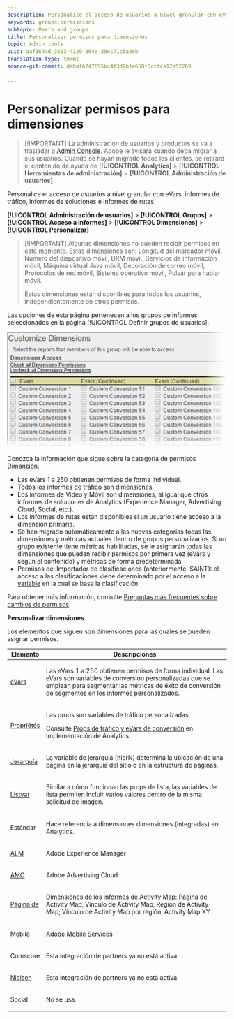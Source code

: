 ```yaml
---
description: Personalice el acceso de usuarios a nivel granular con eVars, informes de tráfico, informes de soluciones e informes de rutas.
keywords: groups;permissions
subtopic: Users and groups
title: Personalizar permisos para dimensiones
topic: Admin tools
uuid: aaf164ad-3863-4129-864e-39ec71c6a8eb
translation-type: tm+mt
source-git-commit: dabaf6247695bc4f3d9bfe668f3ccfca12a52269

---
```



# Personalizar permisos para dimensiones

>[!IMPORTANT] La administración de usuarios y productos se va a trasladar a [Admin Console](https://helpx.adobe.com/es/enterprise/using/admin-console.html). Adobe le avisará cuando deba migrar a sus usuarios. Cuando se hayan migrado todos los clientes, se retirará el contenido de ayuda de **[!UICONTROL Analytics]** > **[!UICONTROL Herramientas de administración]** > **[!UICONTROL Administración de usuarios]**.

Personalice el acceso de usuarios a nivel granular con eVars, informes de tráfico, informes de soluciones e informes de rutas.

**[!UICONTROL Administración de usuarios]** > **[!UICONTROL Grupos]** > **[!UICONTROL Acceso a informes]** > **[!UICONTROL Dimensiones]** > **[!UICONTROL Personalizar]**

>[!IMPORTANT] Algunas dimensiones no pueden recibir permisos en este momento. Estas dimensiones son: Longitud del marcador móvil, Número del dispositivo móvil, DRM móvil, Servicios de información móvil, Máquina virtual Java móvil, Decoración de correo móvil, Protocolos de red móvil, Sistema operativo móvil, Pulsar para hablar móvil.
>
>Estas dimensiones están disponibles para todos los usuarios, independientemente de otros permisos.

Las opciones de esta página pertenecen a los grupos de informes seleccionados en la página [!UICONTROL Definir grupos de usuarios].

![](assets/permissions-dimensions.png)

Conozca la información que sigue sobre la categoría de permisos Dimensión.

* Las eVars 1 a 250 obtienen permisos de forma individual.
* Todos los informes de tráfico son dimensiones.
* Los informes de Vídeo y Móvil son dimensiones, al igual que otros informes de soluciones de Analytics (Experience Manager, Advertising Cloud, Social, etc.).
* Los informes de rutas están disponibles si un usuario tiene acceso a la dimensión primaria.
* Se han migrado automáticamente a las nuevas categorías todas las dimensiones y métricas actuales dentro de grupos personalizados. Si un grupo existente tiene métricas habilitadas, se le asignarán todas las dimensiones que puedan recibir permisos por primera vez (eVars y según el contenido) y métricas de forma predeterminada.
* Permisos del Importador de clasificaciones (anteriormente, SAINT): el acceso a las clasificaciones viene determinado por el acceso a la [variable](https://marketing.adobe.com/resources/help/es_ES/reference/c_classifications.html) en la cual se basa la clasificación.

Para obtener más información, consulte [Preguntas más frecuentes sobre cambios de permisos](https://marketing.adobe.com/resources/help/es_ES/reference/index.html?f=permissions_faq).

**Personalizar dimensiones**

Los elementos que siguen son dimensiones para las cuales se pueden asignar permisos.

<table id="table_F37D74A1619A4560A5F5651E855DAF1C"> 
 <thead> 
  <tr> 
   <th colname="col1" class="entry"> Elemento </th> 
   <th colname="col2" class="entry"> Descripciones </th> 
  </tr> 
 </thead>
 <tbody> 
  <tr> 
   <td colname="col1"> <p> <a href="/help/admin/admin/conversion-var-admin/conversion-var-admin.md"> eVars </a> </p> </td> 
   <td colname="col2"> <p>Las eVars 1 a 250 obtienen permisos de forma individual. Las eVars son variables de conversión personalizadas que se emplean para segmentar las métricas de éxito de conversión de segmentos en los informes personalizados. </p> </td> 
  </tr> 
  <tr> 
   <td colname="col1"> <p> <a href="https://marketing.adobe.com/resources/help/es_ES/sc/implement/props_eVars.html"> Propriétés </a> </p> </td> 
   <td colname="col2"> <p>Las props son variables de tráfico personalizadas. </p> <p>Consulte <a href="https://marketing.adobe.com/resources/help/es_ES/sc/implement/props_eVars.html">Props de tráfico y eVars de conversión</a> en Implementación de Analytics. </p> </td> 
  </tr> 
  <tr> 
   <td colname="col1"> <p> <a href="https://marketing.adobe.com/resources/help/es_ES/sc/implement/hierN.html"> Jerarquía </a> </p> </td> 
   <td colname="col2"> <p> La variable de jerarquía (hierN) determina la ubicación de una página en la jerarquía del sitio o en la estructura de páginas. </p> </td> 
  </tr> 
  <tr> 
   <td colname="col1"> <p> <a href="https://marketing.adobe.com/resources/help/es_ES/sc/implement/listN.html"> Listvar </a> </p> </td> 
   <td colname="col2"> <p> Similar a cómo funcionan las props de lista, las variables de lista permiten incluir varios valores dentro de la misma solicitud de imagen. </p> </td> 
  </tr> 
  <tr> 
   <td colname="col1"> <p>Estándar </p> </td> 
   <td colname="col2"> <p>Hace referencia a dimensiones dimensiones (integradas) en Analytics. </p> </td> 
  </tr> 
  <tr> 
   <td colname="col1"> <p> <a href="https://marketing.adobe.com/resources/help/en_US/em/"> AEM </a> </p> </td> 
   <td colname="col2"> <p>Adobe Experience Manager </p> </td> 
  </tr> 
  <tr> 
   <td colname="col1"> <p> <a href="https://marketing.adobe.com/resources/help/en_US/media-optimizer/"> AMO </a> </p> </td> 
   <td colname="col2"> <p>Adobe Advertising Cloud </p> </td> 
  </tr> 
  <tr> 
   <td colname="col1"> <p> <a href="https://marketing.adobe.com/resources/help/es_ES/analytics/activitymap/"> Página de </a> </p> </td> 
   <td colname="col2"> <p> Dimensiones de los informes de Activity Map: Página de Activity Map; Vínculo de Activity Map; Región de Activity Map; Vínculo de Activity Map por región; Activity Map XY </p> </td> 
  </tr> 
  <tr> 
   <td colname="col1"> <p> <a href="https://marketing.adobe.com/resources/help/es_ES/mobile/"> Mobile </a> </p> </td> 
   <td colname="col2"> <p>Adobe Mobile Services </p> </td> 
  </tr> 
  <tr> 
   <td colname="col1"> <p> Comscore </p> </td> 
   <td colname="col2"> <p>Esta integración de partners ya no está activa. </p> </td> 
  </tr> 
  <tr> 
   <td colname="col1"> <p> <a href="https://docs.adobe.com/content/help/es-ES/media-analytics/using/media-overview.html"> Nielsen </a> </p> </td> 
   <td colname="col2"> <p>Esta integración de partners ya no está activa. </p> </td> 
  </tr> 
  <tr> 
   <td colname="col1"> <p> Social </p> </td> 
   <td colname="col2"> <p>No se usa. </p> </td> 
  </tr> 
 </tbody> 
</table>
